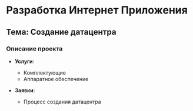 # Разработка Интернет Приложения

## Тема: Создание датацентра

### Описание проекта
- **Услуги**:
  - Комплектующие
  - Аппаратное обеспечение

- **Заявки**:
  - Процесс создания датацентра
